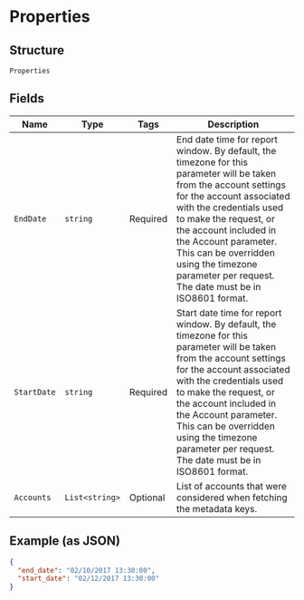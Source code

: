 
# Properties

## Structure

`Properties`

## Fields

| Name | Type | Tags | Description |
|  --- | --- | --- | --- |
| `EndDate` | `string` | Required | End date time for report window. By default, the timezone for this parameter will be taken from the account settings for the account associated with the credentials used to make the request, or the account included in the Account parameter. This can be overridden using the timezone parameter per request. The date must be in ISO8601 format. |
| `StartDate` | `string` | Required | Start date time for report window. By default, the timezone for this parameter will be taken from the account settings for the account associated with the credentials used to make the request, or the account included in the Account parameter. This can be overridden using the timezone parameter per request. The date must be in ISO8601 format. |
| `Accounts` | `List<string>` | Optional | List of accounts that were considered when fetching the metadata keys. |

## Example (as JSON)

```json
{
  "end_date": "02/10/2017 13:30:00",
  "start_date": "02/12/2017 13:30:00"
}
```

